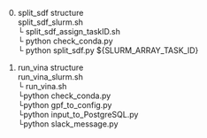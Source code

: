 0. split_sdf structure  
split_sdf_slurm.sh  
	└ split_sdf_assign_taskID.sh  
		└	python check_conda.py  
		└	python split_sdf.py ${SLURM_ARRAY_TASK_ID}  

0. run_vina structure  
run_vina_slurm.sh  
	└	run_vina.sh  
		└python check_conda.py  
		└python gpf_to_config.py  
		└python input_to_PostgreSQL.py  
		└python slack_message.py  

